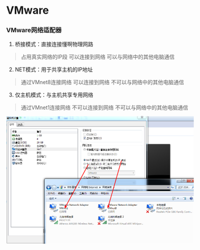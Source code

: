 # VMware

### VMware网络适配器

1. 桥接模式：直接连接懂啊物理网路
> 占用真实网络的IP段
> 可以连接到网络
> 可以与网络中的其他电脑通信
2. NET模式：用于共享主机的IP地址
> 通过VMnet8连接网络
> 可以连接到网络
> 不可以与网络中的其他电脑通信

3. 仅主机模式：与主机共享专用网络
> 通过VMnet1连接网络
> 不可以连接到网络
> 不可以与网络中的其他电脑通信

<img src="imgs/Linux_VMware_network.png" alt="虚拟机网络通信方式" />